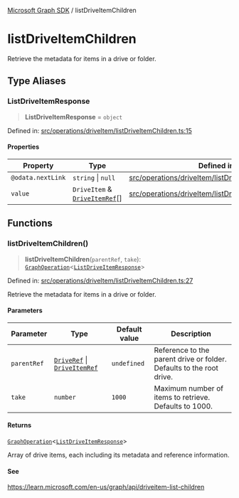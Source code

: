 [Microsoft Graph SDK](README.md) / listDriveItemChildren

# listDriveItemChildren

Retrieve the metadata for items in a drive or folder.

## Type Aliases

### ListDriveItemResponse

> **ListDriveItemResponse** = `object`

Defined in: [src/operations/driveItem/listDriveItemChildren.ts:15](https://github.com/Future-Secure-AI/microsoft-graph/blob/main/src/operations/driveItem/listDriveItemChildren.ts#L15)

#### Properties

| Property | Type | Defined in |
| ------ | ------ | ------ |
| <a id="odatanextlink"></a> `@odata.nextLink` | `string` \| `null` | [src/operations/driveItem/listDriveItemChildren.ts:17](https://github.com/Future-Secure-AI/microsoft-graph/blob/main/src/operations/driveItem/listDriveItemChildren.ts#L17) |
| <a id="value"></a> `value` | `DriveItem` & [`DriveItemRef`](DriveItem-1.md#driveitemref)[] | [src/operations/driveItem/listDriveItemChildren.ts:16](https://github.com/Future-Secure-AI/microsoft-graph/blob/main/src/operations/driveItem/listDriveItemChildren.ts#L16) |

## Functions

### listDriveItemChildren()

> **listDriveItemChildren**(`parentRef`, `take`): [`GraphOperation`](GraphOperation.md#graphoperation)\<[`ListDriveItemResponse`](#listdriveitemresponse)\>

Defined in: [src/operations/driveItem/listDriveItemChildren.ts:27](https://github.com/Future-Secure-AI/microsoft-graph/blob/main/src/operations/driveItem/listDriveItemChildren.ts#L27)

Retrieve the metadata for items in a drive or folder.

#### Parameters

| Parameter | Type | Default value | Description |
| ------ | ------ | ------ | ------ |
| `parentRef` | [`DriveRef`](Drive-1.md#driveref) \| [`DriveItemRef`](DriveItem-1.md#driveitemref) | `undefined` | Reference to the parent drive or folder. Defaults to the root drive. |
| `take` | `number` | `1000` | Maximum number of items to retrieve. Defaults to 1000. |

#### Returns

[`GraphOperation`](GraphOperation.md#graphoperation)\<[`ListDriveItemResponse`](#listdriveitemresponse)\>

Array of drive items, each including its metadata and reference information.

#### See

https://learn.microsoft.com/en-us/graph/api/driveitem-list-children
